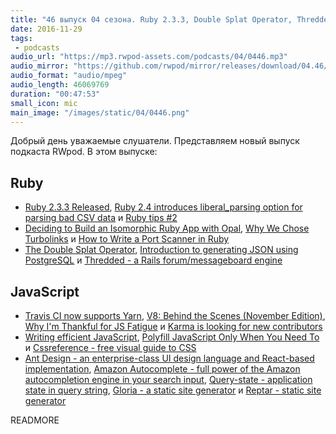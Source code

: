 ```yaml
---
title: "46 выпуск 04 сезона. Ruby 2.3.3, Double Splat Operator, Thredded, Cssreference, Ant Design, Amazon Autocomplete, Reptar и прочее"
date: 2016-11-29
tags:
 - podcasts
audio_url: "https://mp3.rwpod-assets.com/podcasts/04/0446.mp3"
audio_mirror: "https://github.com/rwpod/mirror/releases/download/04.46/0446.mp3"
audio_format: "audio/mpeg"
audio_length: 46069769
duration: "00:47:53"
small_icon: mic
main_image: "/images/static/04/0446.png"
---
```


Добрый день уважаемые слушатели. Представляем новый выпуск подкаста RWpod. В этом выпуске:

## Ruby

 - [Ruby 2.3.3 Released](https://www.ruby-lang.org/en/news/2016/11/21/ruby-2-3-3-released/), [Ruby 2.4 introduces liberal_parsing option for parsing bad CSV data](http://blog.bigbinary.com/2016/11/22/ruby-2-4-introduces-liberal_parsing-option-for-parsing-bad-csv-data.html) и [Ruby tips #2](http://blog.davydovanton.com/2016/11/23/ruby-tips-part-two/)
 - [Deciding to Build an Isomorphic Ruby App with Opal](https://blog.gitresolve.com/deciding-to-build-an-isomorphic-ruby-app-with-opal-206befe93c8f), [Why We Chose Turbolinks](https://changelog.com/posts/why-we-chose-turbolinks) и [How to Write a Port Scanner in Ruby](http://www.blackbytes.info/2016/11/port-scanner-in-ruby/)
 - [The Double Splat Operator](https://medium.com/@sophiedeziel/the-double-splat-operator-83347d924ecf), [Introduction to generating JSON using PostgreSQL](http://blog.redpanthers.co/create-json-response-using-postgresql-instead-rails/) и [Thredded - a Rails forum/messageboard engine](https://thredded.org/)

## JavaScript

 - [Travis CI now supports Yarn](https://blog.travis-ci.com/2016-11-21-travis-ci-now-supports-yarn), [V8: Behind the Scenes (November Edition)](http://benediktmeurer.de/2016/11/25/v8-behind-the-scenes-november-edition/), [Why I'm Thankful for JS Fatigue](https://medium.com/javascript-scene/why-im-thankful-for-js-fatigue-i-know-you-re-sick-of-those-words-but-this-is-different-296fae0c888f) и [Karma is looking for new contributors](https://github.com/karma-runner/karma/issues/2474)
 - [Writing efficient JavaScript](https://medium.com/@xilefmai/efficient-javascript-14a11651d563), [Polyfill JavaScript Only When You Need To](https://css-tricks.com/polyfill-javascript-need/) и [Cssreference - free visual guide to CSS](http://cssreference.io/)
 - [Ant Design - an enterprise-class UI design language and React-based implementation](https://ant.design/), [Amazon Autocomplete - full power of the Amazon autocompletion engine in your search input](http://carlosroso.com/amazon-autocomplete), [Query-state - application state in query string](https://anvaka.github.io/query-state/), [Gloria - a static site generator](https://gloriajs.com/) и [Reptar - static site generator](http://reptar.github.io/)


READMORE
